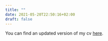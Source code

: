 ```yaml
---
title: ""
date: 2021-05-20T22:50:16+02:00
draft: false
---
```


You can find an updated version of my cv [here](CV.pdf).